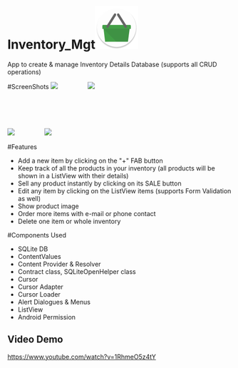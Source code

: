 # Inventory_Mgt<img src="app/src/main/res/mipmap-xhdpi/ic_launcher.png"/>
App to create & manage Inventory Details Database (supports all CRUD operations)

#ScreenShots
<img src="https://firebasestorage.googleapis.com/v0/b/delhi06-31a81.appspot.com/o/inv1.jpg?alt=media&token=11537590-c24d-4139-a3b7-fcaa9df6680b" width=280/>&nbsp;&nbsp;&nbsp;&nbsp;&nbsp;&nbsp;&nbsp;&nbsp;&nbsp;&nbsp;&nbsp;&nbsp;&nbsp;&nbsp;&nbsp;&nbsp;
<img src="https://firebasestorage.googleapis.com/v0/b/delhi06-31a81.appspot.com/o/inv2.jpg?alt=media&token=0de6dae2-d6ae-4876-bc88-ed3b200f76eb" width=280/></br></br></br></br></br></br> 
<img src="https://firebasestorage.googleapis.com/v0/b/delhi06-31a81.appspot.com/o/inv3.jpg?alt=media&token=5c9baf36-b17d-4dfc-942a-df2a3858b2ca" width=280/>&nbsp;&nbsp;&nbsp;&nbsp;&nbsp;&nbsp;&nbsp;&nbsp;&nbsp;&nbsp;&nbsp;&nbsp;&nbsp;&nbsp;&nbsp;&nbsp; 
<img src="https://firebasestorage.googleapis.com/v0/b/delhi06-31a81.appspot.com/o/inv4.PNG?alt=media&token=923abd57-041a-4a9f-ba33-52701c71d43f" width=280/></br>

#Features
- Add a new item by clicking on the "+" FAB button
- Keep track of all the products in your inventory (all products will be shown in a ListView with their details)
- Sell any product instantly by clicking on its SALE button
- Edit any item by clicking on the ListView items (supports Form Validation as well)
- Show product image
- Order more items with e-mail or phone contact
- Delete one item or whole inventory

#Components Used
- SQLite DB
- ContentValues
- Content Provider & Resolver
- Contract class, SQLiteOpenHelper class
- Cursor
- Cursor Adapter
- Cursor Loader
- Alert Dialogues & Menus
- ListView
- Android Permission

Video Demo
------------
https://www.youtube.com/watch?v=1RhmeO5z4tY
